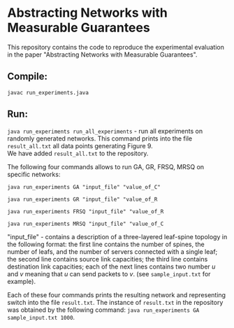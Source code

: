 # Abstracting Networks with Measurable Guarantees
This repository contains the code to reproduce the experimental evaluation in the paper "Abstracting Networks with Measurable Guarantees".

## Compile: 

`javac run_experiments.java` 

## Run:

`java run_experiments run_all_experiments` - run all experiments on randomly generated networks. This command prints into the file `result_all.txt` all data points generating Figure 9.  
We have added `result_all.txt` to the repository.

The following four commands allows to run GA, GR, FRSQ, MRSQ on specific networks:

`java run_experiments GA "input_file" "value_of_C"`

`java run_experiments GR "input_file" "value_of_R`

`java run_experiments FRSQ "input_file" "value_of_R`

`java run_experiments MRSQ "input_file" "value_of_C` 

"input_file" - contains a description of a three-layered leaf-spine topology in the following format: 
the first line contains the number of spines, the number of leafs, and the number of servers connected with a single leaf;
the second line contains source link capacities; the third line contains destination link capacities; 
each of the next lines contains two number $u$ and $v$ meaning that $u$ can send packets to $v$. (see `sample_input.txt` for example).

Each of these four commands prints the resulting network and representing switch into the file `result.txt`. 
The instance of  `result.txt` in the repository was obtained by the following command:
`java run_experiments GA sample_input.txt 1000`.
